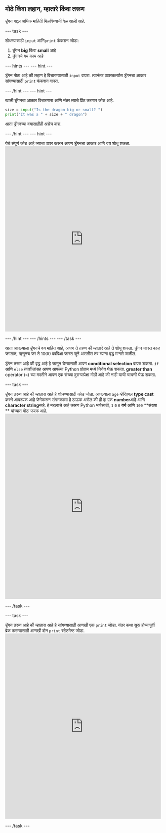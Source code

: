 ## मोठे किंवा लहान, म्हातारे किंवा तरूण

ड्रॅगन बद्दल अधिक माहिती मिळविण्याची वेळ आली आहे.

\--- task \---

शोधण्यासाठी `input` आणि`print` फंकशन जोडा:

1. ड्रॅगन **big** किंवा **small** आहे
2. ड्रॅगनचे वय काय आहे

\--- hints \--- \--- hint \---

ड्रॅगन मोठा आहे की लहाण हे विचारण्यासाठी `input` वापरा. त्यानंतर वापरकर्त्यास ड्रॅगनचा आकार सांगण्यासाठी `print` फंकशन वापरा.

\--- /hint \--- \--- hint \---

खाली ड्रॅगनचा आकार विचारणारा आणि नंतर त्याचे प्रिंट करणार कोड आहे.

```python
size = input("Is the dragon big or small? ")
print("It was a " + size + " dragon")
```

आता ड्रॅगनच्या वयासाठीही असेच करा.

\--- /hint \--- \--- hint \---

येथे संपूर्ण कोड आहे ज्याचा वापर करून आपण ड्रॅगनचा आकार आणि वय शोधू शकता. <iframe src="https://trinket.io/embed/python/3f9399e144" width="100%" height="600" frameborder="0" marginwidth="0" marginheight="0" allowfullscreen mark="crwd-mark"></iframe> 

\--- /hint \--- \--- /hints \--- \--- /task \---

आता आपल्याला ड्रॅगनचे वय माहित आहे, आपण ते तरुण की म्हातारे आहे ते शोधू शकता. ड्रॅगन जास्त काळ जगतात, म्हणूनच जर ते 1000 वर्षांपेक्षा जास्त जुने असतील तर त्यांना वृद्ध मानले जातील.

ड्रॅगन तरुण आहे की वृद्ध आहे हे जाणून घेण्यासाठी आपण **conditional selection** वापरु शकता. `if` आणि `else` तपशीलांसह आपण आपल्या Python प्रोग्राम मध्ये निर्णय घेऊ शकता. **greater than** operator (`>`) च्या मदतीने आपण एक संख्या दुसर्‍यापेक्षा मोठी आहे की नाही याची चाचणी घेऊ शकता.

\--- task \---

ड्रॅगन तरुण आहे की म्हातारा आहे हे शोधण्यासाठी कोड जोडा. आपल्याला `age` व्हेरिएबल **type cast** करणे आवश्यक आहे जेणेकरून संगणकाला हे ठाऊक असेल की ही हा एक **number**आहे आणि **character string**नव्हे. हे महत्वाचे आहे कारण Python भाषेसाठी, `1` `0` `0` **वर्ण** आणि `100` **संख्या ** यांच्यात मोठा फरक आहे. <iframe src="https://trinket.io/embed/python/a3e3d4568c" width="100%" height="600" frameborder="0" marginwidth="0" marginheight="0" allowfullscreen mark="crwd-mark"></iframe> 

\--- /task \---

\--- task \---

ड्रॅगन तरुण आहे की म्हातारा आहे हे सांगण्यासाठी आणखी एक `print` जोडा. नंतर कथा सुरू होण्यापूर्वी ब्रेक करण्यासाठी आणखी दोन `print` स्टेटमेन्ट जोडा. <iframe src="https://trinket.io/embed/python/c747445ac5" width="100%" height="600" frameborder="0" marginwidth="0" marginheight="0" allowfullscreen mark="crwd-mark"></iframe> 

\--- /task \---